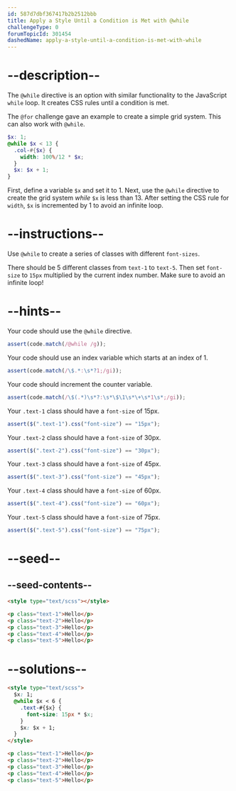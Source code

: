 ```yaml
---
id: 587d7dbf367417b2b2512bbb
title: Apply a Style Until a Condition is Met with @while
challengeType: 0
forumTopicId: 301454
dashedName: apply-a-style-until-a-condition-is-met-with-while
---
```


# --description--

The `@while` directive is an option with similar functionality to the JavaScript `while` loop. It creates CSS rules until a condition is met.

The `@for` challenge gave an example to create a simple grid system. This can also work with `@while`.

```scss
$x: 1;
@while $x < 13 {
  .col-#{$x} {
    width: 100%/12 * $x;
  }
  $x: $x + 1;
}
```

First, define a variable `$x` and set it to 1. Next, use the `@while` directive to create the grid system _while_ `$x` is less than 13. After setting the CSS rule for `width`, `$x` is incremented by 1 to avoid an infinite loop.

# --instructions--

Use `@while` to create a series of classes with different `font-sizes`.

There should be 5 different classes from `text-1` to `text-5`. Then set `font-size` to `15px` multiplied by the current index number. Make sure to avoid an infinite loop!

# --hints--

Your code should use the `@while` directive.

```js
assert(code.match(/@while /g));
```

Your code should use an index variable which starts at an index of 1.

```js
assert(code.match(/\$.*:\s*?1;/gi));
```

Your code should increment the counter variable.

```js
assert(code.match(/\$(.*)\s*?:\s*\$\1\s*\+\s*1\s*;/gi));
```

Your `.text-1` class should have a `font-size` of 15px.

```js
assert($(".text-1").css("font-size") == "15px");
```

Your `.text-2` class should have a `font-size` of 30px.

```js
assert($(".text-2").css("font-size") == "30px");
```

Your `.text-3` class should have a `font-size` of 45px.

```js
assert($(".text-3").css("font-size") == "45px");
```

Your `.text-4` class should have a `font-size` of 60px.

```js
assert($(".text-4").css("font-size") == "60px");
```

Your `.text-5` class should have a `font-size` of 75px.

```js
assert($(".text-5").css("font-size") == "75px");
```

# --seed--

## --seed-contents--

```html
<style type="text/scss"></style>

<p class="text-1">Hello</p>
<p class="text-2">Hello</p>
<p class="text-3">Hello</p>
<p class="text-4">Hello</p>
<p class="text-5">Hello</p>
```

# --solutions--

```html
<style type="text/scss">
  $x: 1;
  @while $x < 6 {
    .text-#{$x} {
      font-size: 15px * $x;
    }
    $x: $x + 1;
  }
</style>

<p class="text-1">Hello</p>
<p class="text-2">Hello</p>
<p class="text-3">Hello</p>
<p class="text-4">Hello</p>
<p class="text-5">Hello</p>
```
